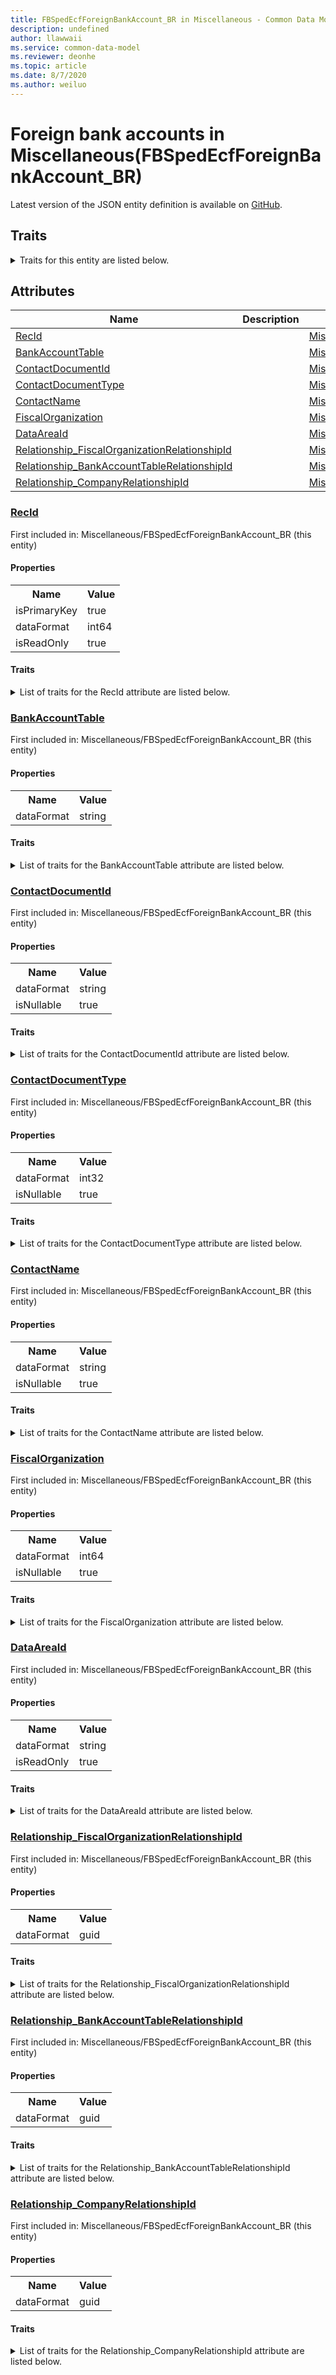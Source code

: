 ```yaml
---
title: FBSpedEcfForeignBankAccount_BR in Miscellaneous - Common Data Model | Microsoft Docs
description: undefined
author: llawwaii
ms.service: common-data-model
ms.reviewer: deonhe
ms.topic: article
ms.date: 8/7/2020
ms.author: weiluo
---
```


# Foreign bank accounts in Miscellaneous(FBSpedEcfForeignBankAccount_BR)

  
 Latest version of the JSON entity definition is available on <a href="https://github.com/Microsoft/CDM/tree/master/schemaDocuments/core/operationsCommon/Tables/Finance/FiscalBooksBrazil/Miscellaneous/FBSpedEcfForeignBankAccount_BR.cdm.json" target="_blank">GitHub</a>.  

## Traits

<details>
<summary>Traits for this entity are listed below.  
</summary>

**is.identifiedBy**  
  names a specifc identity attribute to use with an entity  <table><tr><th>Parameter</th><th>Value</th><th>Data type</th><th>Explanation</th></tr><tr><td>attribute</td><td>[FBSpedEcfForeignBankAccount_BR/(resolvedAttributes)/RecId](#RecId)</td><td>attribute</td><td></td></tr></table>

**is.CDM.entityVersion**  
  <table><tr><th>Parameter</th><th>Value</th><th>Data type</th><th>Explanation</th></tr><tr><td>versionNumber</td><td>"1.1"</td><td>string</td><td>semantic version number of the entity</td></tr></table>

**is.application.releaseVersion**  
  <table><tr><th>Parameter</th><th>Value</th><th>Data type</th><th>Explanation</th></tr><tr><td>releaseVersion</td><td>"10.0.13.0"</td><td>string</td><td>semantic version number of the application introducing this entity</td></tr></table>

**is.localized.displayedAs**  
  Holds the list of language specific display text for an object.  <table><tr><th>Parameter</th><th>Value</th><th>Data type</th><th>Explanation</th></tr><tr><td>localizedDisplayText</td><td><table><tr><th>languageTag</th><th>displayText</th></tr><tr><td>en</td><td>Foreign bank accounts</td></tr></table></td><td>entity</td><td>a reference to the constant entity holding the list of localized text</td></tr></table>

</details>

## Attributes

|Name|Description|First Included in Instance|
|---|---|---|
|[RecId](#RecId)||<a href="FBSpedEcfForeignBankAccount_BR.md" target="_blank">Miscellaneous/FBSpedEcfForeignBankAccount_BR</a>|
|[BankAccountTable](#BankAccountTable)||<a href="FBSpedEcfForeignBankAccount_BR.md" target="_blank">Miscellaneous/FBSpedEcfForeignBankAccount_BR</a>|
|[ContactDocumentId](#ContactDocumentId)||<a href="FBSpedEcfForeignBankAccount_BR.md" target="_blank">Miscellaneous/FBSpedEcfForeignBankAccount_BR</a>|
|[ContactDocumentType](#ContactDocumentType)||<a href="FBSpedEcfForeignBankAccount_BR.md" target="_blank">Miscellaneous/FBSpedEcfForeignBankAccount_BR</a>|
|[ContactName](#ContactName)||<a href="FBSpedEcfForeignBankAccount_BR.md" target="_blank">Miscellaneous/FBSpedEcfForeignBankAccount_BR</a>|
|[FiscalOrganization](#FiscalOrganization)||<a href="FBSpedEcfForeignBankAccount_BR.md" target="_blank">Miscellaneous/FBSpedEcfForeignBankAccount_BR</a>|
|[DataAreaId](#DataAreaId)||<a href="FBSpedEcfForeignBankAccount_BR.md" target="_blank">Miscellaneous/FBSpedEcfForeignBankAccount_BR</a>|
|[Relationship_FiscalOrganizationRelationshipId](#Relationship_FiscalOrganizationRelationshipId)||<a href="FBSpedEcfForeignBankAccount_BR.md" target="_blank">Miscellaneous/FBSpedEcfForeignBankAccount_BR</a>|
|[Relationship_BankAccountTableRelationshipId](#Relationship_BankAccountTableRelationshipId)||<a href="FBSpedEcfForeignBankAccount_BR.md" target="_blank">Miscellaneous/FBSpedEcfForeignBankAccount_BR</a>|
|[Relationship_CompanyRelationshipId](#Relationship_CompanyRelationshipId)||<a href="FBSpedEcfForeignBankAccount_BR.md" target="_blank">Miscellaneous/FBSpedEcfForeignBankAccount_BR</a>|

### <a href=#RecId name="RecId">RecId</a>

First included in: Miscellaneous/FBSpedEcfForeignBankAccount_BR (this entity)  

#### Properties

<table><tr><th>Name</th><th>Value</th></tr><tr><td>isPrimaryKey</td><td>true</td></tr><tr><td>dataFormat</td><td>int64</td></tr><tr><td>isReadOnly</td><td>true</td></tr></table>

#### Traits

<details>
<summary>List of traits for the RecId attribute are listed below.</summary>

**is.dataFormat.integer**  
**is.dataFormat.big**  
**is.identifiedBy**  
names a specifc identity attribute to use with an entity  <table><tr><th>Parameter</th><th>Value</th><th>Data type</th><th>Explanation</th></tr><tr><td>attribute</td><td>[FBSpedEcfForeignBankAccount_BR/(resolvedAttributes)/RecId](#RecId)</td><td>attribute</td><td></td></tr></table>

**is.readOnly**  
**is.dataFormat.integer**  
**is.dataFormat.big**  
</details>

### <a href=#BankAccountTable name="BankAccountTable">BankAccountTable</a>

First included in: Miscellaneous/FBSpedEcfForeignBankAccount_BR (this entity)  

#### Properties

<table><tr><th>Name</th><th>Value</th></tr><tr><td>dataFormat</td><td>string</td></tr></table>

#### Traits

<details>
<summary>List of traits for the BankAccountTable attribute are listed below.</summary>

**is.dataFormat.character**  
**is.dataFormat.big**  
**is.dataFormat.array**  
**is.dataFormat.character**  
**is.dataFormat.array**  
</details>

### <a href=#ContactDocumentId name="ContactDocumentId">ContactDocumentId</a>

First included in: Miscellaneous/FBSpedEcfForeignBankAccount_BR (this entity)  

#### Properties

<table><tr><th>Name</th><th>Value</th></tr><tr><td>dataFormat</td><td>string</td></tr><tr><td>isNullable</td><td>true</td></tr></table>

#### Traits

<details>
<summary>List of traits for the ContactDocumentId attribute are listed below.</summary>

**is.dataFormat.character**  
**is.dataFormat.big**  
**is.dataFormat.array**  
**is.nullable**  
The attribute value may be set to NULL.  

**is.dataFormat.character**  
**is.dataFormat.array**  
</details>

### <a href=#ContactDocumentType name="ContactDocumentType">ContactDocumentType</a>

First included in: Miscellaneous/FBSpedEcfForeignBankAccount_BR (this entity)  

#### Properties

<table><tr><th>Name</th><th>Value</th></tr><tr><td>dataFormat</td><td>int32</td></tr><tr><td>isNullable</td><td>true</td></tr></table>

#### Traits

<details>
<summary>List of traits for the ContactDocumentType attribute are listed below.</summary>

**is.dataFormat.integer**  
**is.nullable**  
The attribute value may be set to NULL.  

**is.dataFormat.integer**  
</details>

### <a href=#ContactName name="ContactName">ContactName</a>

First included in: Miscellaneous/FBSpedEcfForeignBankAccount_BR (this entity)  

#### Properties

<table><tr><th>Name</th><th>Value</th></tr><tr><td>dataFormat</td><td>string</td></tr><tr><td>isNullable</td><td>true</td></tr></table>

#### Traits

<details>
<summary>List of traits for the ContactName attribute are listed below.</summary>

**is.dataFormat.character**  
**is.dataFormat.big**  
**is.dataFormat.array**  
**is.nullable**  
The attribute value may be set to NULL.  

**is.dataFormat.character**  
**is.dataFormat.array**  
</details>

### <a href=#FiscalOrganization name="FiscalOrganization">FiscalOrganization</a>

First included in: Miscellaneous/FBSpedEcfForeignBankAccount_BR (this entity)  

#### Properties

<table><tr><th>Name</th><th>Value</th></tr><tr><td>dataFormat</td><td>int64</td></tr><tr><td>isNullable</td><td>true</td></tr></table>

#### Traits

<details>
<summary>List of traits for the FiscalOrganization attribute are listed below.</summary>

**is.dataFormat.integer**  
**is.dataFormat.big**  
**is.nullable**  
The attribute value may be set to NULL.  

**is.dataFormat.integer**  
**is.dataFormat.big**  
</details>

### <a href=#DataAreaId name="DataAreaId">DataAreaId</a>

First included in: Miscellaneous/FBSpedEcfForeignBankAccount_BR (this entity)  

#### Properties

<table><tr><th>Name</th><th>Value</th></tr><tr><td>dataFormat</td><td>string</td></tr><tr><td>isReadOnly</td><td>true</td></tr></table>

#### Traits

<details>
<summary>List of traits for the DataAreaId attribute are listed below.</summary>

**is.dataFormat.character**  
**is.dataFormat.big**  
**is.dataFormat.array**  
**is.readOnly**  
**is.dataFormat.character**  
**is.dataFormat.array**  
</details>

### <a href=#Relationship_FiscalOrganizationRelationshipId name="Relationship_FiscalOrganizationRelationshipId">Relationship_FiscalOrganizationRelationshipId</a>

First included in: Miscellaneous/FBSpedEcfForeignBankAccount_BR (this entity)  

#### Properties

<table><tr><th>Name</th><th>Value</th></tr><tr><td>dataFormat</td><td>guid</td></tr></table>

#### Traits

<details>
<summary>List of traits for the Relationship_FiscalOrganizationRelationshipId attribute are listed below.</summary>

**is.dataFormat.character**  
**is.dataFormat.big**  
**is.dataFormat.array**  
**is.dataFormat.guid**  
**means.identity.entityId**  
**is.linkedEntity.identifier**  
Marks the attribute(s) that hold foreign key references to a linked (used as an attribute) entity. This attribute is added to the resolved entity to enumerate the referenced entities.  <table><tr><th>Parameter</th><th>Value</th><th>Data type</th><th>Explanation</th></tr><tr><td>entityReferences</td><td><table><tr><th>entityReference</th><th>attributeReference</th></tr><tr><td><a href="../Main/FiscalOrganization_BR.md" target="_blank">/core/operationsCommon/Tables/Finance/FiscalBooksBrazil/Main/FiscalOrganization_BR.cdm.json/FiscalOrganization_BR</a></td><td><a href="../Main/FiscalOrganization_BR.md#RecId" target="_blank">RecId</a></td></tr></table></td><td>entity</td><td>a reference to the constant entity holding the list of entity references</td></tr></table>

**is.dataFormat.guid**  
**is.dataFormat.character**  
**is.dataFormat.array**  
</details>

### <a href=#Relationship_BankAccountTableRelationshipId name="Relationship_BankAccountTableRelationshipId">Relationship_BankAccountTableRelationshipId</a>

First included in: Miscellaneous/FBSpedEcfForeignBankAccount_BR (this entity)  

#### Properties

<table><tr><th>Name</th><th>Value</th></tr><tr><td>dataFormat</td><td>guid</td></tr></table>

#### Traits

<details>
<summary>List of traits for the Relationship_BankAccountTableRelationshipId attribute are listed below.</summary>

**is.dataFormat.character**  
**is.dataFormat.big**  
**is.dataFormat.array**  
**is.dataFormat.guid**  
**means.identity.entityId**  
**is.linkedEntity.identifier**  
Marks the attribute(s) that hold foreign key references to a linked (used as an attribute) entity. This attribute is added to the resolved entity to enumerate the referenced entities.  <table><tr><th>Parameter</th><th>Value</th><th>Data type</th><th>Explanation</th></tr><tr><td>entityReferences</td><td><table><tr><th>entityReference</th><th>attributeReference</th></tr><tr><td><a href="../../Bank/Main/BankAccountTable.md" target="_blank">/core/operationsCommon/Tables/Finance/Bank/Main/BankAccountTable.cdm.json/BankAccountTable</a></td><td><a href="../../Bank/Main/BankAccountTable.md#RecId" target="_blank">RecId</a></td></tr></table></td><td>entity</td><td>a reference to the constant entity holding the list of entity references</td></tr></table>

**is.dataFormat.guid**  
**is.dataFormat.character**  
**is.dataFormat.array**  
</details>

### <a href=#Relationship_CompanyRelationshipId name="Relationship_CompanyRelationshipId">Relationship_CompanyRelationshipId</a>

First included in: Miscellaneous/FBSpedEcfForeignBankAccount_BR (this entity)  

#### Properties

<table><tr><th>Name</th><th>Value</th></tr><tr><td>dataFormat</td><td>guid</td></tr></table>

#### Traits

<details>
<summary>List of traits for the Relationship_CompanyRelationshipId attribute are listed below.</summary>

**is.dataFormat.character**  
**is.dataFormat.big**  
**is.dataFormat.array**  
**is.dataFormat.guid**  
**means.identity.entityId**  
**is.linkedEntity.identifier**  
Marks the attribute(s) that hold foreign key references to a linked (used as an attribute) entity. This attribute is added to the resolved entity to enumerate the referenced entities.  <table><tr><th>Parameter</th><th>Value</th><th>Data type</th><th>Explanation</th></tr><tr><td>entityReferences</td><td><table><tr><th>entityReference</th><th>attributeReference</th></tr><tr><td><a href="../../Ledger/Main/CompanyInfo.md" target="_blank">/core/operationsCommon/Tables/Finance/Ledger/Main/CompanyInfo.cdm.json/CompanyInfo</a></td><td><a href="../../Ledger/Main/CompanyInfo.md#RecId" target="_blank">RecId</a></td></tr></table></td><td>entity</td><td>a reference to the constant entity holding the list of entity references</td></tr></table>

**is.dataFormat.guid**  
**is.dataFormat.character**  
**is.dataFormat.array**  
</details>
